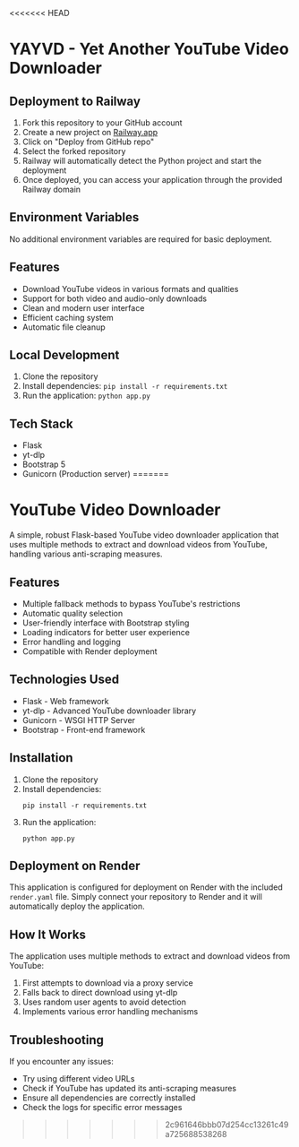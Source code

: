 <<<<<<< HEAD
# YAYVD - Yet Another YouTube Video Downloader

## Deployment to Railway

1. Fork this repository to your GitHub account
2. Create a new project on [Railway.app](https://railway.app)
3. Click on "Deploy from GitHub repo"
4. Select the forked repository
5. Railway will automatically detect the Python project and start the deployment
6. Once deployed, you can access your application through the provided Railway domain

## Environment Variables

No additional environment variables are required for basic deployment.

## Features

- Download YouTube videos in various formats and qualities
- Support for both video and audio-only downloads
- Clean and modern user interface
- Efficient caching system
- Automatic file cleanup

## Local Development

1. Clone the repository
2. Install dependencies: `pip install -r requirements.txt`
3. Run the application: `python app.py`

## Tech Stack

- Flask
- yt-dlp
- Bootstrap 5
- Gunicorn (Production server)
=======
# YouTube Video Downloader

A simple, robust Flask-based YouTube video downloader application that uses multiple methods to extract and download videos from YouTube, handling various anti-scraping measures.

## Features

- Multiple fallback methods to bypass YouTube's restrictions
- Automatic quality selection
- User-friendly interface with Bootstrap styling
- Loading indicators for better user experience
- Error handling and logging
- Compatible with Render deployment

## Technologies Used

- Flask - Web framework
- yt-dlp - Advanced YouTube downloader library
- Gunicorn - WSGI HTTP Server
- Bootstrap - Front-end framework

## Installation

1. Clone the repository
2. Install dependencies:
   ```
   pip install -r requirements.txt
   ```
3. Run the application:
   ```
   python app.py
   ```

## Deployment on Render

This application is configured for deployment on Render with the included `render.yaml` file. Simply connect your repository to Render and it will automatically deploy the application.

## How It Works

The application uses multiple methods to extract and download videos from YouTube:

1. First attempts to download via a proxy service
2. Falls back to direct download using yt-dlp
3. Uses random user agents to avoid detection
4. Implements various error handling mechanisms

## Troubleshooting

If you encounter any issues:

- Try using different video URLs
- Check if YouTube has updated its anti-scraping measures
- Ensure all dependencies are correctly installed
- Check the logs for specific error messages
>>>>>>> 2c961646bbb07d254cc13261c49a725688538268
